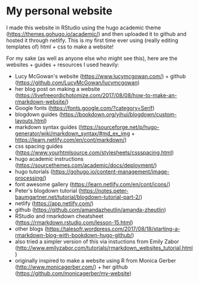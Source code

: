 # My personal website
I made this website in RStudio using the hugo academic theme (https://themes.gohugo.io/academic/) 
and then uploaded it to github and hosted it through netlify. 
This is my first time ever using (really editing templates of) html + css to make a website! 

For my sake (as well as anyone else who might see this), 
here are the websites + guides + resources I used heavily:

+ Lucy McGowan's website (https://www.lucymcgowan.com/) + github (https://github.com/LucyMcGowan/lucymcgowan)
+ her blog post on making a website (https://livefreeordichotomize.com/2017/08/08/how-to-make-an-rmarkdown-website/)
+ Google fonts (https://fonts.google.com/?category=Serif)
+ blogdown guides (https://bookdown.org/yihui/blogdown/custom-layouts.html)
+ markdown syntax guides (https://sourceforge.net/p/hugo-generator/wiki/markdown_syntax/#md_ex_img + https://learn.netlify.com/en/cont/markdown/)
+ css spacing guides (https://www.yourhtmlsource.com/stylesheets/cssspacing.html)
+ hugo academic instructions (https://sourcethemes.com/academic/docs/deployment/)
+ hugo tutorials (https://gohugo.io/content-management/image-processing/)
+ font awesome gallery (https://learn.netlify.com/en/cont/icons/)
+ Peter's blogdown tutorial (https://notes.peter-baumgartner.net/tutorial/blogdown-tutorial-part-2/)
+ netlify (https://app.netlify.com/)
+ github (https://github.com/amandazheutlin/amanda-zheutlin)
+ RStudio and rmarkdown cheatsheet (https://rmarkdown.rstudio.com/lesson-15.html)
+ other blogs (https://talesofr.wordpress.com/2017/08/18/starting-a-rmarkdown-blog-with-bookdown-hugo-github/)
+ also tried a simpler version of this via instuctions from Emily Zabor  (http://www.emilyzabor.com/tutorials/rmarkdown_websites_tutorial.html)
+ originally inspired to make a website using R from Monica Gerber (http://www.monicagerber.com/) + her github (https://github.com/monicagerber/my-website)
